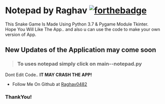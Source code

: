 # Notepad by Raghav [![forthebadge](https://forthebadge.com/images/badges/made-with-python.svg)](https://forthebadge.com)
This Snake Game Is Made Using Python 3.7 & Pygame Module Tkinter.
Hope You Will Like The App.. and also u can use the code to make your own version of App.

## New Updates of the Application may come soon

> ### To uses notepad simply click on main--notepad.py

Dont Edit Code.. **IT MAY CRASH THE APP!**

* Follow Me On Github at [Raghav0482](https://github.com/Raghav0482)

### ThankYou!
